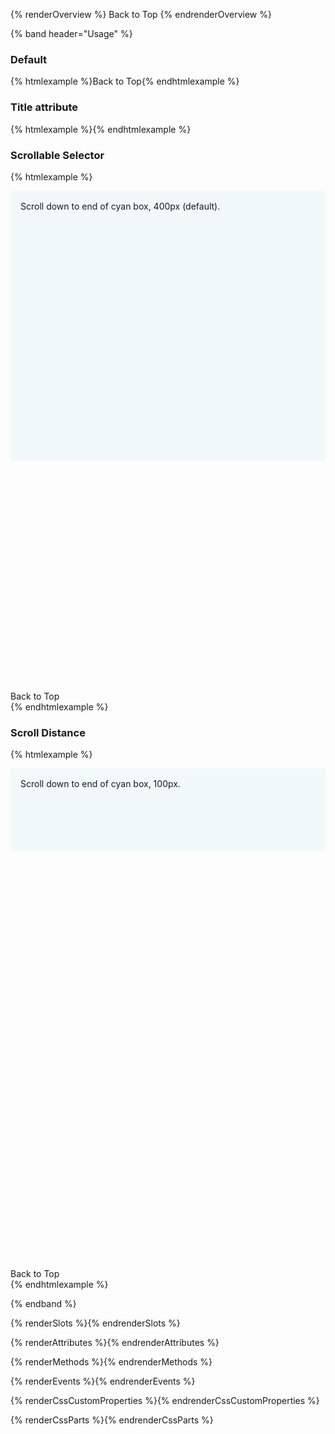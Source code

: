 <style>
  :not(.override) > .example-preview pf-back-to-top {
    position: static !important;
  }

  :not(.override) > .example-preview pf-back-to-top::part(trigger) {
    position: static !important;
    left: unset;
    top: unset;
    width: unset;
    height: unset;
    overflow: unset;
  }

  .override > .example-preview :is(#scrollable-selector-example, #scroll-distance-example) {
    position: relative;
    height: 200px; 
    overflow-y: scroll;
  }

  .override > .example-preview :is(#scrollable-selector-example, #scroll-distance-example) pf-back-to-top {
    position: sticky !important;
  }

  .overfill {
    height: 800px;
  }

  .scroll-indicator {
    padding: var(--pf-global--spacer--md, 1rem);
    background-color: var(--pf-global--palette--cyan-50, #f2f9f9) !important;
  }

  #scrollable-selector-example .scroll-indicator {
    height: 400px;
  }

  #scroll-distance-example .scroll-indicator {
    height: 100px;
  }

</style>

{% renderOverview %}
  <pf-back-to-top href="#main">Back to Top</pf-back-to-top>
{% endrenderOverview %}

{% band header="Usage" %}

  ### Default
  {% htmlexample %}<pf-back-to-top href="#main">Back to Top</pf-back-to-top>{% endhtmlexample %}

  ### Title attribute
  {% htmlexample %}<pf-back-to-top title="Back to Top" href="#main"></pf-back-to-top>{% endhtmlexample %}

  <div class="override">

  ### Scrollable Selector
  {% htmlexample %}
    <div id="scrollable-selector-example">
      <div class="overfill">
        <div class="scroll-indicator">
          <pf-icon icon="arrow-down"></pf-icon> Scroll down to end of cyan box, 400px (default).
        </div>
      </div>
      <pf-back-to-top scrollable-selector="#scrollable-selector-example" href="#main">Back to Top</pf-back-to-top>
    </div>
  {% endhtmlexample %}

  ### Scroll Distance
  {% htmlexample %}
    <div id="scroll-distance-example">
      <div class="overfill">
        <div class="scroll-indicator">
          <pf-icon icon="arrow-down"></pf-icon> Scroll down to end of cyan box, 100px.
        </div>
      </div>
      <pf-back-to-top scroll-distance="100" scrollable-selector="#scroll-distance-example" href="#main">Back to Top</pf-back-to-top>
    </div>
  {% endhtmlexample %}

  </div>
{% endband %}

{% renderSlots %}{% endrenderSlots %}

{% renderAttributes %}{% endrenderAttributes %}

{% renderMethods %}{% endrenderMethods %}

{% renderEvents %}{% endrenderEvents %}

{% renderCssCustomProperties %}{% endrenderCssCustomProperties %}

{% renderCssParts %}{% endrenderCssParts %}
